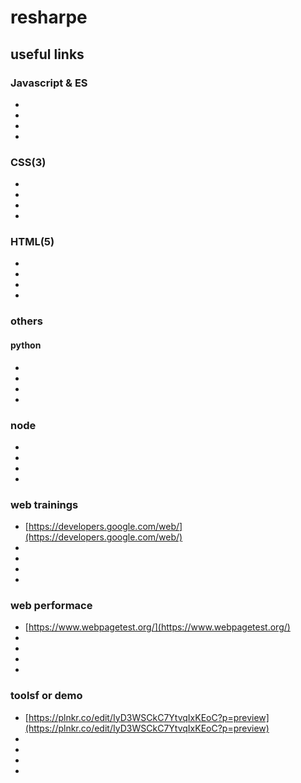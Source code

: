 
# resharpe

## useful links

### Javascript & ES

- []()
- []()
- []()
- []()

### CSS(3)

- []()
- []()
- []()
- []()

### HTML(5)

- []()
- []()
- []()
- []()

### others 

#### python

- []()
- []()
- []()
- []()

### node

- []()
- []()
- []()
- []()

### web trainings

- [https://developers.google.com/web/](https://developers.google.com/web/)
- []()
- []()
- []()
- []()

### web performace

- [https://www.webpagetest.org/](https://www.webpagetest.org/)
- []()
- []()
- []()
- []()

### toolsf or demo

- [https://plnkr.co/edit/IyD3WSCkC7YtvqIxKEoC?p=preview](https://plnkr.co/edit/IyD3WSCkC7YtvqIxKEoC?p=preview)
- []()
- []()
- []()
- []()
